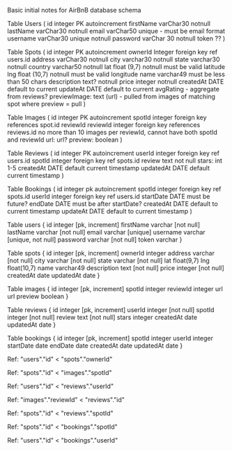 Basic initial notes for AirBnB database schema

Table Users (
  id integer PK autoincrement
  firstName varChar30 notnull
  lastName varChar30 notnull
  email varChar50 unique - must be email format
  username varChar30 unique notnull
  password varChar 30 notnull
  token ??
)

Table Spots (
  id integer PK autoincrement
  ownerId Integer foreign key ref users.id
  address varChar30 notnull
  city varchar30 notnull
  state varchar30 notnull
  country varchar50 notnull
  lat float (9,7) notnull must be valid latitude
  lng float (10,7) notnull must be valid longitude
  name varchar49 must be less than 50 chars
  description text? notnull
  price integer notnull
  createdAt DATE default to current
  updateAt DATE default to current
  avgRating - aggregate from reviews?
  previewImage: text (url) - pulled from images of matching spot where preview = pull
)

Table Images (
  id integer PK autoincrement
  spotId integer foreign key references spot.id
  reviewId reviewId integer foreign key references reviews.id no more than 10 images
  per reviewId, cannot have both spotId and reviewId
  url: url?
  preview: boolean
)

Table Reviews (
  id integer PK autoincrement
  userId integer foreign key ref users.id
  spotId integer foreign key ref spots.id
  review text not null
  stars: int 1-5
  createdAt DATE default current timestamp
  updatedAt DATE default current timestamp
)

Table Bookings (
  id integer pk autoincrement
  spotId integer foreign key ref spots.id
  userId integer foreign key ref users.id
  startDate DATE must be future?
  endDate DATE must be after startDate?
  createdAt DATE default to current timestamp
  updateAt DATE default to current timestamp
)

Table users {
  id integer [pk, increment]
  firstName varchar [not null]
  lastName varchar [not null]
  email varchar [unique]
  username varchar [unique, not null]
  password varchar [not null]
  token varchar
}

Table spots {
  id integer [pk, increment]
  ownerId integer
  address varchar [not null]
  city varchar [not null]
  state varchar [not null]
  lat float(9,7)
  lng float(10,7)
  name varchar49
  description text [not null]
  price integer [not null]
  createdAt date
  updatedAt date
}

Table images {
  id integer [pk, increment]
  spotId integer
  reviewId integer
  url url
  preview boolean
}

Table reviews {
  id integer [pk, increment]
  userId integer [not null]
  spotId integer [not null]
  review text [not null]
  stars integer
  createdAt date
  updatedAt date
}

Table bookings {
  id integer [pk, increment]
  spotId integer
  userId integer
  startDate date
  endDate date
  createdAt date
  updatedAt date
}

Ref: "users"."id" < "spots"."ownerId"

Ref: "spots"."id" < "images"."spotId"

Ref: "users"."id" < "reviews"."userId"

Ref: "images"."reviewId" < "reviews"."id"

Ref: "spots"."id" < "reviews"."spotId"

Ref: "spots"."id" < "bookings"."spotId"

Ref: "users"."id" < "bookings"."userId"

